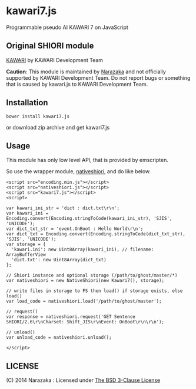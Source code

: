 kawari7.js
=======================================

Programmable pseudo AI KAWARI 7 on JavaScript

Original SHIORI module
---------------------------------------

[KAWARI](http://kawari.sourceforge.net/) by KAWARI Development Team

**Caution**:
This module is maintained by [Narazaka](http://narazaka.net/) and not officially supported by KAWARI Development Team.
Do not report bugs or something that is caused by kawari.js to KAWARI Development Team.

Installation
---------------------------------------

    bower install kawari7.js

or download zip archive and get kawari7.js

Usage
---------------------------------------

This module has only low level API, that is provided by emscripten.

So use the wrapper module, [nativeshiori](https://github.com/Narazaka/nativeshiori), and do like below.

    <script src="encoding.min.js"></script>
    <script src="nativeshiori.js"></script>
    <script src="kawari7.js"></script>
    <script>
    
    var kawari_ini_str = 'dict : dict.txt\r\n';
    var kawari_ini = Encoding.convert(Encoding.stringToCode(kawari_ini_str), 'SJIS', 'UNICODE');
    var dict_txt_str = 'event.OnBoot : Hello World\r\n';
    var dict_txt = Encoding.convert(Encoding.stringToCode(dict_txt_str), 'SJIS', 'UNICODE');
    var storage = {
      'kawari.ini': new Uint8Array(kawari_ini), // filename: ArrayBufferView
      'dict.txt': new Uint8Array(dict_txt)
    };
    
    // Shiori instance and optional storage (/path/to/ghost/master/*)
    var nativeshiori = new NativeShiori(new Kawari7(), storage);
    
    // write files in storage to FS then load() if storage exists, else load()
    var load_code = nativeshiori.load('/path/to/ghost/master'); 
    
    // request()
    var response = nativeshiori.request('GET Sentence SHIORI/2.6\r\nCharset: Shift_JIS\r\nEvent: OnBoot\r\n\r\n');
    
    // unload()
    var unload_code = nativeshiori.unload();
    
    </script>

LICENSE
--------------------------------

(C) 2014 Narazaka : Licensed under [The BSD 3-Clause License](http://narazaka.net/license/BSD3?2014)
